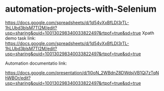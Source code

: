 # automation-projects-with-Selenium
https://docs.google.com/spreadsheets/d/1d54vXxBfLDI3rTL-1hLUbd3blsM7TI2M/edit?usp=sharing&ouid=100130298340033822497&rtpof=true&sd=true
Xpath demo task link:
https://docs.google.com/spreadsheets/d/1d54vXxBfLDI3rTL-1hLUbd3blsM7TI2M/edit?usp=sharing&ouid=100130298340033822497&rtpof=true&sd=true

Automation documentatio link:

https://docs.google.com/presentation/d/1l0oN_2WBdnZ8DWdsjVB1Qi7zTqNhWBOr/edit?usp=sharing&ouid=100130298340033822497&rtpof=true&sd=true


